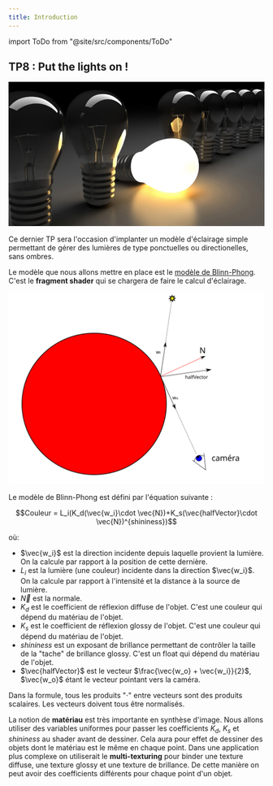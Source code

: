 ```yaml
---
title: Introduction
---
```

import ToDo from "@site/src/components/ToDo"

## TP8 : Put the lights on !

![](img/intro.jpg)

Ce dernier TP sera l'occasion d'implanter un modèle d'éclairage simple permettant de gérer des lumières de type ponctuelles ou directionelles, sans ombres.

Le modèle que nous allons mettre en place est le [modèle de Blinn-Phong](https://en.wikipedia.org/wiki/Blinn%E2%80%93Phong_shading_model). C'est le **fragment shader** qui se chargera de faire le calcul d'éclairage.

<div class="white-background">

![](img/blinnPhong.svg)

</div>

Le modèle de Blinn-Phong est défini par l'équation suivante :

$$Couleur = L_i(K_d(\vec{w_i}\cdot \vec{N})+K_s(\vec{halfVector}\cdot \vec{N})^{shininess})$$

où:

- $\vec{w_i}$ est la direction incidente depuis laquelle provient la lumière. On la calcule par rapport à la position de cette dernière.
- $L_i$ est la lumière (une couleur) incidente dans la direction $\vec{w_i}$. On la calcule par rapport à l'intensité et la distance à la source de lumière.
- $\vec{N}$ est la normale.
- $K_d$ est le coefficient de réflexion diffuse de l'objet. C'est une couleur qui dépend du matériau de l'objet.
- $K_s$ est le coefficient de réflexion glossy de l'objet. C'est une couleur qui dépend du matériau de l'objet.
- $shininess$ est un exposant de brillance permettant de contrôler la taille de la "tache" de brillance glossy. C'est un float qui dépend du matériau de l'objet.
- $\vec{halfVector}$ est le vecteur $\frac{\vec{w_o} + \vec{w_i}}{2}$, $\vec{w_o}$ étant le vecteur pointant vers la caméra.

Dans la formule, tous les produits "$\cdot$" entre vecteurs sont des produits scalaires. Les vecteurs doivent tous être normalisés.

La notion de **matériau** est très importante en synthèse d'image. Nous allons utiliser des variables uniformes pour passer les coefficients $K_d$, $K_s$ et $shininess$ au shader avant de dessiner. Cela aura pour effet de dessiner des objets dont le matériau est le même en chaque point. Dans une application plus complexe on utiliserait le **multi-texturing** pour binder une texture diffuse, une texture glossy et une texture de brillance. De cette manière on peut avoir des coefficients différents pour chaque point d'un objet.